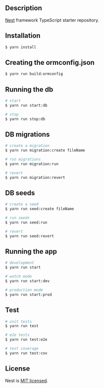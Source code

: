 ## Description

[Nest](https://github.com/nestjs/nest) framework TypeScript starter repository.

## Installation

```bash
$ yarn install
```

## Creating the ormconfig.json

```bash
$ yarn run build:ormconfig
```

## Running the db

```bash
# start
$ yarn run start:db

# stop
$ yarn run stop:db
```

## DB migrations

```bash
# create a migration
$ yarn run migration:create fileName

# run migrations
$ yarn run migration:run

# revert
$ yarn run migration:revert
```

## DB seeds

```bash
# create a seed
$ yarn run seed:create fileName

# run seeds
$ yarn run seed:run

# revert
$ yarn run seed:revert
```

## Running the app

```bash
# development
$ yarn run start

# watch mode
$ yarn run start:dev

# production mode
$ yarn run start:prod
```

## Test

```bash
# unit tests
$ yarn run test

# e2e tests
$ yarn run test:e2e

# test coverage
$ yarn run test:cov
```

## License

  Nest is [MIT licensed](LICENSE).
